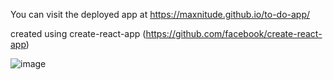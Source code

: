 You can visit the deployed app at https://maxnitude.github.io/to-do-app/

created using create-react-app (https://github.com/facebook/create-react-app)

![image](https://user-images.githubusercontent.com/60435090/112804851-8f095f80-907d-11eb-87d0-297409242c55.png)



